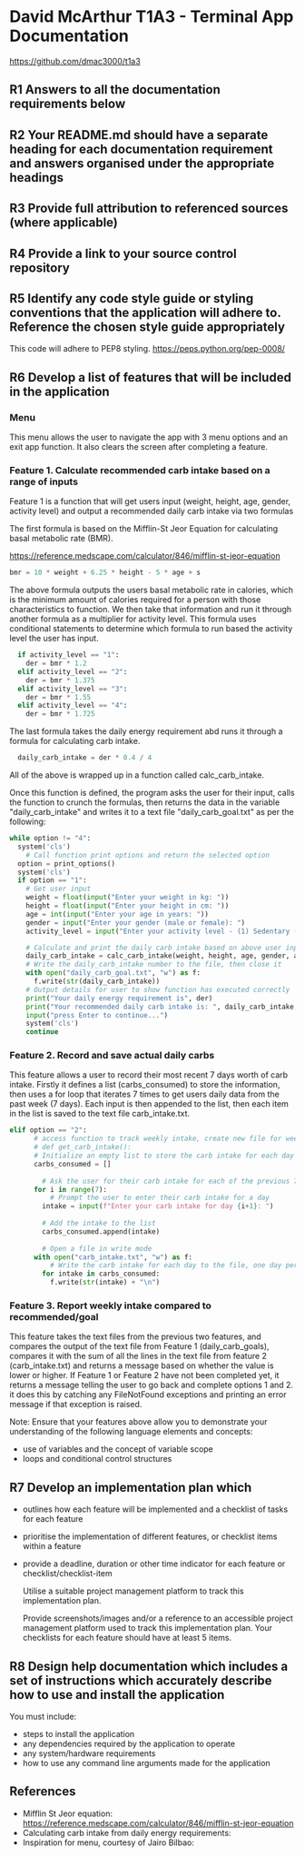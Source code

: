 # David McArthur T1A3 - Terminal App Documentation

<https://github.com/dmac3000/t1a3>

## R1 Answers to all the documentation requirements below
  
## R2 Your README.md should have a separate heading for each documentation requirement and answers organised under the appropriate headings
  
## R3 Provide full attribution to referenced sources (where applicable)



## R4 Provide a link to your source control repository



## R5 Identify any code style guide or styling conventions that the application will adhere to. Reference the chosen style guide appropriately

This code will adhere to PEP8 styling.
<https://peps.python.org/pep-0008/>

## R6 Develop a list of features that will be included in the application

### Menu

This menu allows the user to navigate the app with 3 menu options and an exit app function. It also clears the screen after completing a feature.

### Feature 1. Calculate recommended carb intake based on a range of inputs

Feature 1 is a function that will get users input (weight, height, age, gender, activity level) and output a recommended daily carb intake via two formulas

The first formula is based on the Mifflin-St Jeor Equation for calculating basal metabolic rate (BMR).

<https://reference.medscape.com/calculator/846/mifflin-st-jeor-equation>

```py
bmr = 10 * weight + 6.25 * height - 5 * age + s
```

The above formula outputs the users basal metabolic rate in calories, which is the minimum amount of calories required for a person with those characteristics to function. We then take that information and run it through another formula as a multiplier for activity level. This formula uses conditional statements to determine which formula to run based the activity level the user has input.

```py
  if activity_level == "1":
    der = bmr * 1.2
  elif activity_level == "2":
    der = bmr * 1.375
  elif activity_level == "3":
    der = bmr * 1.55
  elif activity_level == "4":
    der = bmr * 1.725
```

The last formula takes the daily energy requirement abd runs it through a formula for calculating carb intake.
  
```py
  daily_carb_intake = der * 0.4 / 4
```

All of the above is wrapped up in a function called calc_carb_intake.

Once this function is defined, the program asks the user for their input, calls the function to crunch the formulas, then returns the data in the variable "daily_carb_intake" and writes it to a text file "daily_carb_goal.txt" as per the following:

```py
while option != "4":
  system('cls')
    # Call function print options and return the selected option
  option = print_options()
  system('cls')
  if option == "1":
    # Get user input
    weight = float(input("Enter your weight in kg: "))
    height = float(input("Enter your height in cm: "))
    age = int(input("Enter your age in years: "))
    gender = input("Enter your gender (male or female): ")
    activity_level = input("Enter your activity level - (1) Sedentary (2) Lightly active (3) Moderately active or (4) Very active: ")

    # Calculate and print the daily carb intake based on above user input
    daily_carb_intake = calc_carb_intake(weight, height, age, gender, activity_level)
    # Write the daily_carb_intake number to the file, then close it 
    with open("daily_carb_goal.txt", "w") as f:
      f.write(str(daily_carb_intake))   
    # Output details for user to show function has executed correctly
    print("Your daily energy requirement is", der)
    print("Your recommended daily carb intake is: ", daily_carb_intake, "g/day")
    input("press Enter to continue...")
    system('cls')
    continue
```

### Feature 2. Record and save actual daily carbs

This feature allows a user to record their most recent 7 days worth of carb intake. Firstly it defines a list (carbs_consumed) to store the information, then uses a for loop that iterates 7 times to get users daily data from the past week (7 days). Each input is then appended to the list, then each item in the list is saved to the text file carb_intake.txt.

```py
elif option == "2":
      # access function to track weekly intake, create new file for weekly intake.
      # def get_carb_intake():
      # Initialize an empty list to store the carb intake for each day
      carbs_consumed = []
    
        # Ask the user for their carb intake for each of the previous 7 days
      for i in range(7):
          # Prompt the user to enter their carb intake for a day
        intake = input(f"Enter your carb intake for day {i+1}: ")
        
        # Add the intake to the list
        carbs_consumed.append(intake)
    
        # Open a file in write mode
      with open("carb_intake.txt", "w") as f:
          # Write the carb intake for each day to the file, one day per line
        for intake in carbs_consumed:
          f.write(str(intake) + "\n")
```

### Feature 3. Report weekly intake compared to recommended/goal

This feature takes the text files from the previous two features, and compares the output of the text file from Feature 1 (daily_carb_goals), compares it with the sum of all the lines in the text file from feature 2 (carb_intake.txt) and returns a message based on whether the value is lower or higher. If Feature 1 or Feature 2 have not been completed yet, it returns a message telling the user to go back and complete options 1 and 2. it does this by catching any FileNotFound exceptions and printing an error message if that exception is raised.

Note: Ensure that your features above allow you to demonstrate your understanding of the following language elements and concepts:

- use of variables and the concept of variable scope
- loops and conditional control structures

## R7 Develop an implementation plan which

- outlines how each feature will be implemented and a checklist of tasks for each feature
- prioritise the implementation of different features, or checklist items within a feature
- provide a deadline, duration or other time indicator for each feature or checklist/checklist-item

    Utilise a suitable project management platform to track this implementation plan.

    Provide screenshots/images and/or a reference to an accessible project management platform used to track this implementation plan.
    Your checklists for each feature should have at least 5 items.

## R8 Design help documentation which includes a set of instructions which accurately describe how to use and install the application

You must include:

- steps to install the application
- any dependencies required by the application to operate
- any system/hardware requirements
- how to use any command line arguments made for the application

## References

- Mifflin St Jeor equation: <https://reference.medscape.com/calculator/846/mifflin-st-jeor-equation>
- Calculating carb intake from daily energy requirements:
- Inspiration for menu, courtesy of Jairo Bilbao: